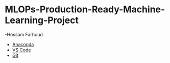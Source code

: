 # MLOPs-Production-Ready-Machine-Learning-Project
-Hossam Farhoud
- [Anaconda](https://www.anaconda.com/)
- [VS Code](https://code.visualstudio.com/download)
- [Git](https://git-scm.com/)
